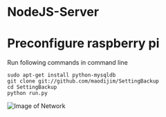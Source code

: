 # NodeJS-Server

# Preconfigure raspberry pi
Run following commands in command line
```
sudo apt-get install python-mysqldb
git clone git://github.com/maodijim/SettingBackup
cd SettingBackup
python run.py
```

 ![Image of Network](https://www.wswitch.net/20170917134002.png)
